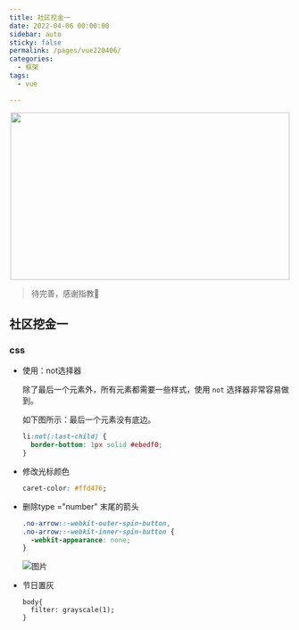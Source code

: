 ```yaml
---
title: 社区挖金一
date: 2022-04-06 00:00:00
sidebar: auto
sticky: false
permalink: /pages/vue220406/
categories: 
  - 框架
tags: 
  - vue

---
```


<p align="center">
  <img width="500" height="300" src="https://p16.qhimg.com/bdr/__85/d/_open360/20140924wzk/885.jpg"/>
</p>


> 待完善，感谢指教🌚
> <!-- more -->

## 社区挖金一

### css

- 使用：not选择器

  除了最后一个元素外，所有元素都需要一些样式，使用 `not` 选择器非常容易做到。

  如下图所示：最后一个元素没有底边。

  ```css
  li:not(:last-child) {
    border-bottom: 1px solid #ebedf0;
  }
  ```

- 修改光标颜色

  ```css
  caret-color: #ffd476;
  ```

- 删除type ="number"  末尾的箭头

  ```css
  .no-arrow::-webkit-outer-spin-button,
  .no-arrow::-webkit-inner-spin-button {
    -webkit-appearance: none;
  }
  ```

  ![图片](https://mmbiz.qpic.cn/mmbiz_gif/LDPLltmNy57P7pF03TKJSWk8XjugqKrUBzqx3rCVVlQA50RV1jypFWs4K8AMApEicvYgiaexPriaturFVqwbSTjng/640?wx_fmt=gif&wxfrom=5&wx_lazy=1)

- 节日置灰

  ```
  body{
  	filter: grayscale(1);
  }
  ```

  

